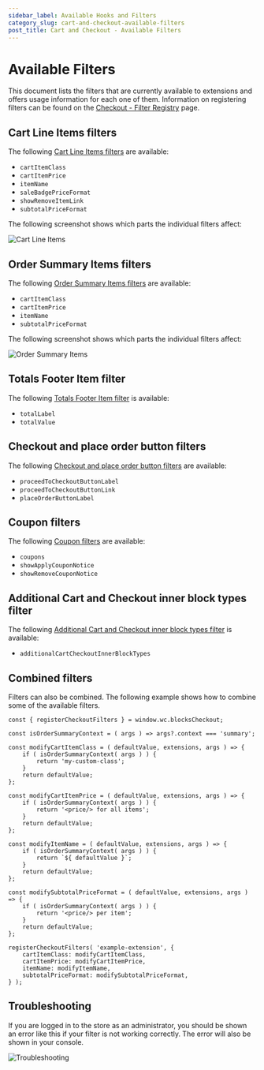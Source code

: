 ```yaml
---
sidebar_label: Available Hooks and Filters
category_slug: cart-and-checkout-available-filters
post_title: Cart and Checkout - Available Filters
---
```


# Available Filters

This document lists the filters that are currently available to extensions and offers usage information for each one of them. Information on registering filters can be found on the [Checkout - Filter Registry](https://github.com/poocommerce/poocommerce/blob/trunk/plugins/poocommerce/client/blocks/packages/checkout/filter-registry/README.md) page.

## Cart Line Items filters

The following [Cart Line Items filters](/docs/block-development/extensible-blocks/cart-and-checkout-blocks/filters-in-cart-and-checkout/cart-line-items/) are available:

-   `cartItemClass`
-   `cartItemPrice`
-   `itemName`
-   `saleBadgePriceFormat`
-   `showRemoveItemLink`
-   `subtotalPriceFormat`

The following screenshot shows which parts the individual filters affect:

![Cart Line Items](https://poocommerce.com/wp-content/uploads/2023/10/Screenshot-2023-10-26-at-13.12.33.png)

## Order Summary Items filters

The following [Order Summary Items filters](/docs/block-development/extensible-blocks/cart-and-checkout-blocks/filters-in-cart-and-checkout/order-summary-items/) are available:

-   `cartItemClass`
-   `cartItemPrice`
-   `itemName`
-   `subtotalPriceFormat`

The following screenshot shows which parts the individual filters affect:

![Order Summary Items](https://poocommerce.com/wp-content/uploads/2023/10/Screenshot-2023-10-26-at-16.29.45.png)

## Totals Footer Item filter

The following [Totals Footer Item filter](/docs/block-development/extensible-blocks/cart-and-checkout-blocks/filters-in-cart-and-checkout/totals-footer-item/) is available:

-   `totalLabel`
-   `totalValue`

## Checkout and place order button filters

The following [Checkout and place order button filters](/docs/block-development/extensible-blocks/cart-and-checkout-blocks/filters-in-cart-and-checkout/checkout-and-place-order-button/) are available:

-   `proceedToCheckoutButtonLabel`
-   `proceedToCheckoutButtonLink`
-   `placeOrderButtonLabel`

## Coupon filters

The following [Coupon filters](/docs/block-development/extensible-blocks/cart-and-checkout-blocks/filters-in-cart-and-checkout/coupons/) are available:

-   `coupons`
-   `showApplyCouponNotice`
-   `showRemoveCouponNotice`

## Additional Cart and Checkout inner block types filter

The following [Additional Cart and Checkout inner block types filter](/docs/block-development/extensible-blocks/cart-and-checkout-blocks/filters-in-cart-and-checkout/additional-cart-checkout-inner-block-types/) is available:

-   `additionalCartCheckoutInnerBlockTypes`

## Combined filters

Filters can also be combined. The following example shows how to combine some of the available filters.

```tsx
const { registerCheckoutFilters } = window.wc.blocksCheckout;

const isOrderSummaryContext = ( args ) => args?.context === 'summary';

const modifyCartItemClass = ( defaultValue, extensions, args ) => {
	if ( isOrderSummaryContext( args ) ) {
		return 'my-custom-class';
	}
	return defaultValue;
};

const modifyCartItemPrice = ( defaultValue, extensions, args ) => {
	if ( isOrderSummaryContext( args ) ) {
		return '<price/> for all items';
	}
	return defaultValue;
};

const modifyItemName = ( defaultValue, extensions, args ) => {
	if ( isOrderSummaryContext( args ) ) {
		return `${ defaultValue }`;
	}
	return defaultValue;
};

const modifySubtotalPriceFormat = ( defaultValue, extensions, args ) => {
	if ( isOrderSummaryContext( args ) ) {
		return '<price/> per item';
	}
	return defaultValue;
};

registerCheckoutFilters( 'example-extension', {
	cartItemClass: modifyCartItemClass,
	cartItemPrice: modifyCartItemPrice,
	itemName: modifyItemName,
	subtotalPriceFormat: modifySubtotalPriceFormat,
} );
```

## Troubleshooting

If you are logged in to the store as an administrator, you should be shown an error like this if your filter is not
working correctly. The error will also be shown in your console.

![Troubleshooting](https://poocommerce.com/wp-content/uploads/2023/10/Screenshot-2023-10-30-at-10.52.53.png)
